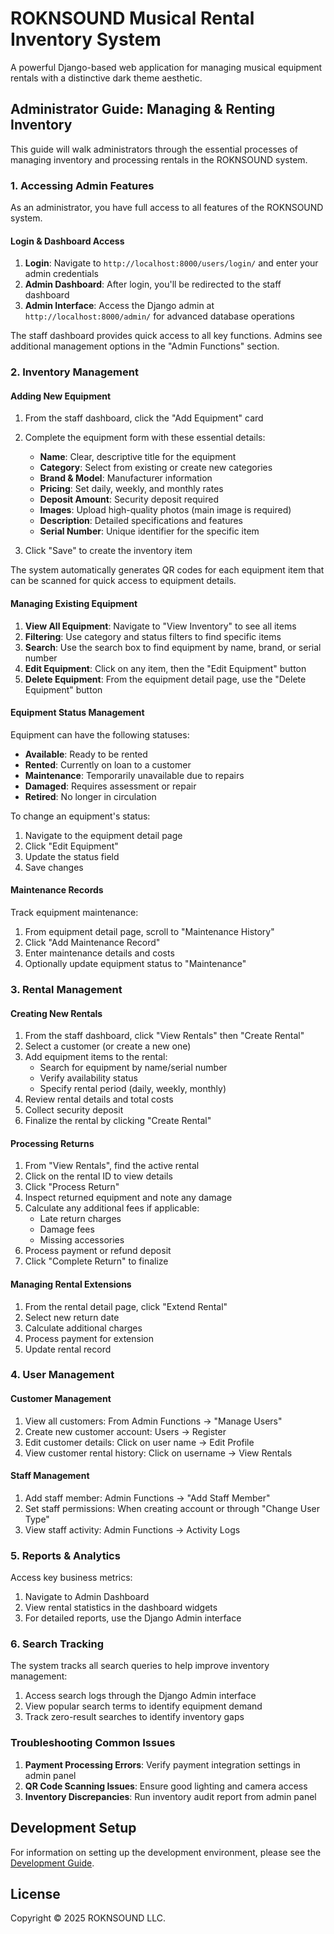 # ROKNSOUND Musical Rental Inventory System

A powerful Django-based web application for managing musical equipment rentals with a distinctive dark theme aesthetic.

## Administrator Guide: Managing & Renting Inventory

This guide will walk administrators through the essential processes of managing inventory and processing rentals in the ROKNSOUND system.

### 1. Accessing Admin Features

As an administrator, you have full access to all features of the ROKNSOUND system. 

#### Login & Dashboard Access

1. **Login**: Navigate to `http://localhost:8000/users/login/` and enter your admin credentials
2. **Admin Dashboard**: After login, you'll be redirected to the staff dashboard
3. **Admin Interface**: Access the Django admin at `http://localhost:8000/admin/` for advanced database operations

The staff dashboard provides quick access to all key functions. Admins see additional management options in the "Admin Functions" section.

### 2. Inventory Management

#### Adding New Equipment

1. From the staff dashboard, click the "Add Equipment" card
2. Complete the equipment form with these essential details:
   - **Name**: Clear, descriptive title for the equipment
   - **Category**: Select from existing or create new categories
   - **Brand & Model**: Manufacturer information
   - **Pricing**: Set daily, weekly, and monthly rates
   - **Deposit Amount**: Security deposit required
   - **Images**: Upload high-quality photos (main image is required)
   - **Description**: Detailed specifications and features
   - **Serial Number**: Unique identifier for the specific item

3. Click "Save" to create the inventory item

The system automatically generates QR codes for each equipment item that can be scanned for quick access to equipment details.

#### Managing Existing Equipment

1. **View All Equipment**: Navigate to "View Inventory" to see all items
2. **Filtering**: Use category and status filters to find specific items
3. **Search**: Use the search box to find equipment by name, brand, or serial number
4. **Edit Equipment**: Click on any item, then the "Edit Equipment" button
5. **Delete Equipment**: From the equipment detail page, use the "Delete Equipment" button

#### Equipment Status Management

Equipment can have the following statuses:
- **Available**: Ready to be rented
- **Rented**: Currently on loan to a customer
- **Maintenance**: Temporarily unavailable due to repairs
- **Damaged**: Requires assessment or repair
- **Retired**: No longer in circulation

To change an equipment's status:
1. Navigate to the equipment detail page
2. Click "Edit Equipment"
3. Update the status field
4. Save changes

#### Maintenance Records

Track equipment maintenance:
1. From equipment detail page, scroll to "Maintenance History"
2. Click "Add Maintenance Record"
3. Enter maintenance details and costs
4. Optionally update equipment status to "Maintenance"

### 3. Rental Management

#### Creating New Rentals

1. From the staff dashboard, click "View Rentals" then "Create Rental"
2. Select a customer (or create a new one)
3. Add equipment items to the rental:
   - Search for equipment by name/serial number
   - Verify availability status
   - Specify rental period (daily, weekly, monthly)
4. Review rental details and total costs
5. Collect security deposit
6. Finalize the rental by clicking "Create Rental"

#### Processing Returns

1. From "View Rentals", find the active rental
2. Click on the rental ID to view details
3. Click "Process Return"
4. Inspect returned equipment and note any damage
5. Calculate any additional fees if applicable:
   - Late return charges
   - Damage fees
   - Missing accessories
6. Process payment or refund deposit
7. Click "Complete Return" to finalize

#### Managing Rental Extensions

1. From the rental detail page, click "Extend Rental"
2. Select new return date
3. Calculate additional charges
4. Process payment for extension
5. Update rental record

### 4. User Management

#### Customer Management

1. View all customers: From Admin Functions → "Manage Users"
2. Create new customer account: Users → Register
3. Edit customer details: Click on user name → Edit Profile
4. View customer rental history: Click on username → View Rentals

#### Staff Management

1. Add staff member: Admin Functions → "Add Staff Member"
2. Set staff permissions: When creating account or through "Change User Type"
3. View staff activity: Admin Functions → Activity Logs

### 5. Reports & Analytics

Access key business metrics:
1. Navigate to Admin Dashboard
2. View rental statistics in the dashboard widgets
3. For detailed reports, use the Django Admin interface

### 6. Search Tracking

The system tracks all search queries to help improve inventory management:
1. Access search logs through the Django Admin interface
2. View popular search terms to identify equipment demand
3. Track zero-result searches to identify inventory gaps

### Troubleshooting Common Issues

1. **Payment Processing Errors**: Verify payment integration settings in admin panel
2. **QR Code Scanning Issues**: Ensure good lighting and camera access
3. **Inventory Discrepancies**: Run inventory audit report from admin panel

## Development Setup

For information on setting up the development environment, please see the [Development Guide](DEVELOPMENT.md).

## License

Copyright © 2025 ROKNSOUND LLC.